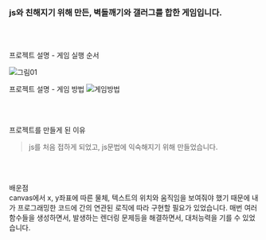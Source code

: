 ### js와 친해지기 위해 만든, 벽돌깨기와 갤러그를 합한 게임입니다.
<br>
<br>

프로젝트 설명 - 게임 실행 순서

![그림01](https://github.com/YOON-CC/space_war/assets/87313979/eb65243c-12da-4b78-9c16-cecb3068d8bd)




프로젝트 설명 - 게임 방법
![게임방법](https://github.com/YOON-CC/space_war/assets/87313979/9d6f0d43-3f82-461c-bc68-37fd8769529d)

<br>
<br>

프로젝트를 만들게 된 이유
> js를 처음 접하게 되었고, js문법에 익숙해지기 위해 만들었습니다.


<br>
<br>

배운점
<br>
canvas에서 x, y좌표에 따른 물체, 텍스트의 위치와 움직임을 보여줘야 했기 때문에 내가 프로그래밍한 코드에 간의 연관된 로직에 따라 구현할 필요가 있었습니다. 매번 여러 함수들을 생성하면서, 발생하는 렌더링 문제등을 해결하면서, 대처능력을 기를 수 있었습니다. 
